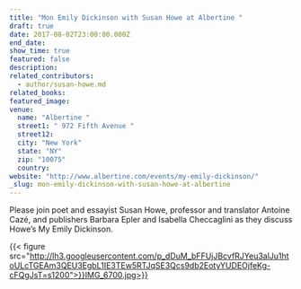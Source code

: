 ```yaml
---
title: "Mon Emily Dickinson with Susan Howe at Albertine "
draft: true
date: 2017-08-02T23:00:00.000Z
end_date:
show_time: true
featured: false
description:
related_contributors:
  - author/susan-howe.md
related_books:
featured_image: 
venue:
  name: "Albertine "
  street1: " 972 Fifth Avenue "
  street12:
  city: "New York"
  state: "NY"
  zip: "10075"
  country:
website: "http://www.albertine.com/events/my-emily-dickinson/"
_slug: mon-emily-dickinson-with-susan-howe-at-albertine
---
```


Please join poet and essayist Susan Howe, professor and translator Antoine Cazé, and publishers Barbara Epler and Isabella Checcaglini as they discuss Howe’s My Emily Dickinson.

{{< figure src="http://lh3.googleusercontent.com/p_dDuM_bFFUjJBcvfRJYeu3alJu1htoULcTGEAm3QEU3EgbL1IE3TEw5RTJqSE3Qcs9db2EotyYUDEOjfeKg-cFQgJsT=s1200">}}IMG_6700.jpg>}}

